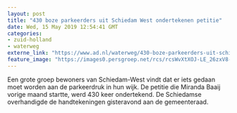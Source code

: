 ```yaml
---
layout: post
title: "430 boze parkeerders uit Schiedam West ondertekenen petitie"
date: Wed, 15 May 2019 12:54:41 GMT
categories: 
- zuid-holland 
- waterweg 
externe_link: "https://www.ad.nl/waterweg/430-boze-parkeerders-uit-schiedam-west-ondertekenen-petitie~a61cf1bb/"
feature_image: "https://images0.persgroep.net/rcs/rcsWvXtXOJ-LE_26zxV8-61RBLI/diocontent/104869401/_fitwidth/400/?appId=21791a8992982cd8da851550a453bd7f&quality=0.7"
---
```


Een grote groep bewoners van Schiedam-West vindt dat er iets gedaan moet worden aan de parkeerdruk in hun wijk. De petitie die Miranda Baaij vorige maand startte, werd 430 keer ondertekend. De Schiedamse overhandigde de handtekeningen gisteravond aan de gemeenteraad.
